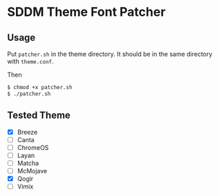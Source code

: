 # SDDM Theme Font Patcher

## Usage

Put ```patcher.sh``` in the theme directory.
It should be in the same directory with ```theme.conf```.

Then

```bash
$ chmod +x patcher.sh
$ ./patcher.sh
```

## Tested Theme

- [x] Breeze
- [ ] Canta
- [ ] ChromeOS
- [ ] Layan
- [ ] Matcha
- [ ] McMojave
- [x] Qogir
- [ ] Vimix
